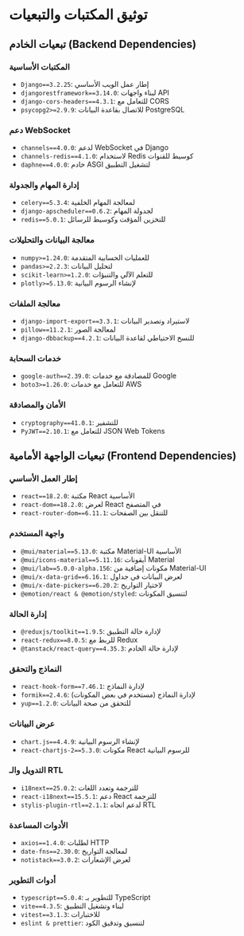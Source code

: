 # توثيق المكتبات والتبعيات

## تبعيات الخادم (Backend Dependencies)

### المكتبات الأساسية
- `Django==3.2.25`: إطار عمل الويب الأساسي
- `djangorestframework==3.14.0`: لبناء واجهات API
- `django-cors-headers==4.3.1`: للتعامل مع CORS
- `psycopg2>=2.9.9`: للاتصال بقاعدة البيانات PostgreSQL

### دعم WebSocket
- `channels==4.0.0`: لدعم WebSocket في Django
- `channels-redis==4.1.0`: لاستخدام Redis كوسيط للقنوات
- `daphne==4.0.0`: خادم ASGI لتشغيل التطبيق

### إدارة المهام والجدولة
- `celery==5.3.4`: لمعالجة المهام الخلفية
- `django-apscheduler==0.6.2`: لجدولة المهام
- `redis==5.0.1`: للتخزين المؤقت وكوسيط للرسائل

### معالجة البيانات والتحليلات
- `numpy>=1.24.0`: للعمليات الحسابية المتقدمة
- `pandas>=2.2.3`: لتحليل البيانات
- `scikit-learn>=1.2.0`: للتعلم الآلي والتنبؤات
- `plotly>=5.13.0`: لإنشاء الرسوم البيانية

### معالجة الملفات
- `django-import-export==3.3.1`: لاستيراد وتصدير البيانات
- `pillow==11.2.1`: لمعالجة الصور
- `django-dbbackup==4.2.1`: للنسخ الاحتياطي لقاعدة البيانات

### خدمات السحابة
- `google-auth==2.39.0`: للمصادقة مع خدمات Google
- `boto3>=1.26.0`: للتعامل مع خدمات AWS

### الأمان والمصادقة
- `cryptography==41.0.1`: للتشفير
- `PyJWT==2.10.1`: للتعامل مع JSON Web Tokens

## تبعيات الواجهة الأمامية (Frontend Dependencies)

### إطار العمل الأساسي
- `react==18.2.0`: مكتبة React الأساسية
- `react-dom==18.2.0`: لعرض React في المتصفح
- `react-router-dom==6.11.1`: للتنقل بين الصفحات

### واجهة المستخدم
- `@mui/material==5.13.0`: مكتبة Material-UI الأساسية
- `@mui/icons-material==5.11.16`: أيقونات Material
- `@mui/lab==5.0.0-alpha.156`: مكونات إضافية من Material-UI
- `@mui/x-data-grid==6.16.1`: لعرض البيانات في جداول
- `@mui/x-date-pickers==6.20.2`: لاختيار التواريخ
- `@emotion/react & @emotion/styled`: لتنسيق المكونات

### إدارة الحالة
- `@reduxjs/toolkit==1.9.5`: لإدارة حالة التطبيق
- `react-redux==8.0.5`: للربط مع Redux
- `@tanstack/react-query==4.35.3`: لإدارة حالة الخادم

### النماذج والتحقق
- `react-hook-form==7.46.1`: لإدارة النماذج
- `formik==2.4.6`: لإدارة النماذج (مستخدم في بعض المكونات)
- `yup==1.2.0`: للتحقق من صحة البيانات

### عرض البيانات
- `chart.js==4.4.9`: لإنشاء الرسوم البيانية
- `react-chartjs-2==5.3.0`: مكونات React للرسوم البيانية

### التدويل والـ RTL
- `i18next==25.0.2`: للترجمة وتعدد اللغات
- `react-i18next==15.5.1`: دعم React للترجمة
- `stylis-plugin-rtl==2.1.1`: لدعم اتجاه RTL

### الأدوات المساعدة
- `axios==1.4.0`: لطلبات HTTP
- `date-fns==2.30.0`: لمعالجة التواريخ
- `notistack==3.0.2`: لعرض الإشعارات

### أدوات التطوير
- `typescript==5.0.4`: للتطوير بـ TypeScript
- `vite==4.3.5`: لبناء وتشغيل التطبيق
- `vitest==3.1.3`: للاختبارات
- `eslint & prettier`: لتنسيق وتدقيق الكود

